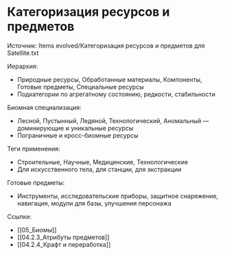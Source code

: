 # Категоризация ресурсов и предметов

Источник: Items evolved/Категоризация ресурсов и предметов для Satellite.txt

Иерархия:
- Природные ресурсы, Обработанные материалы, Компоненты, Готовые предметы, Специальные ресурсы
- Подкатегории по агрегатному состоянию, редкости, стабильности

Биомная специализация:
- Лесной, Пустынный, Ледяной, Технологический, Аномальный — доминирующие и уникальные ресурсы
- Пограничные и кросс-биомные ресурсы

Теги применения:
- Строительные, Научные, Медицинские, Технологические
- Для искусственного тела, для станции, для экстракции

Готовые предметы:
- Инструменты, исследовательские приборы, защитное снаряжение, навигация, модули для базы, улучшения персонажа

Ссылки:
- [[05_Биомы]]
- [[04.2.3_Атрибуты предметов]]
- [[04.2.4_Крафт и переработка]]
